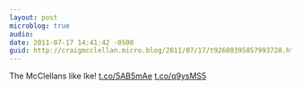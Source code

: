 ```yaml
---
layout: post
microblog: true
audio: 
date: 2011-07-17 14:41:42 -0500
guid: http://craigmcclellan.micro.blog/2011/07/17/t92680395857993728.html
---
```

The McClellans like Ike! [t.co/5AB5mAe](http://t.co/5AB5mAe) [t.co/q9ysMS5](http://t.co/q9ysMS5)
